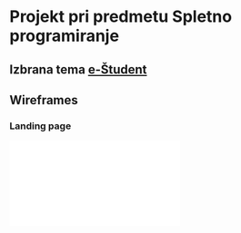 # Projekt pri predmetu Spletno programiranje #

## Izbrana tema [e-Študent](https://ucilnica.fri.uni-lj.si/mod/page/view.php?id=1436#eStudent) ##



## Wireframes ##
### Landing page ###
![landing page](/docs/wireframes/landing_page.pdf)
